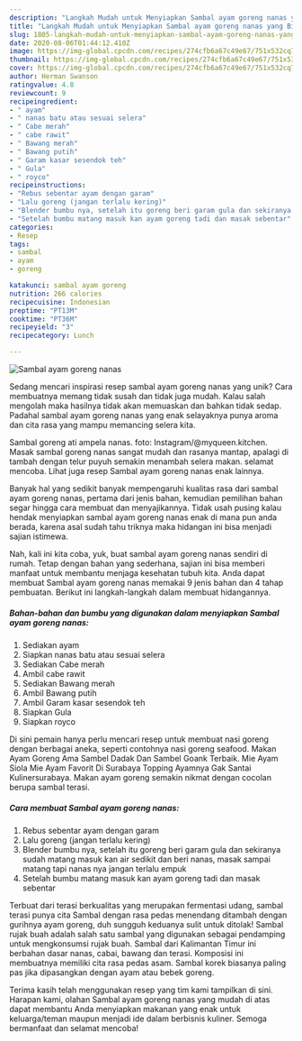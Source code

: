 ```yaml
---
description: "Langkah Mudah untuk Menyiapkan Sambal ayam goreng nanas yang Bisa Manjain Lidah"
title: "Langkah Mudah untuk Menyiapkan Sambal ayam goreng nanas yang Bisa Manjain Lidah"
slug: 1805-langkah-mudah-untuk-menyiapkan-sambal-ayam-goreng-nanas-yang-bisa-manjain-lidah
date: 2020-08-06T01:44:12.410Z
image: https://img-global.cpcdn.com/recipes/274cfb6a67c49e67/751x532cq70/sambal-ayam-goreng-nanas-foto-resep-utama.jpg
thumbnail: https://img-global.cpcdn.com/recipes/274cfb6a67c49e67/751x532cq70/sambal-ayam-goreng-nanas-foto-resep-utama.jpg
cover: https://img-global.cpcdn.com/recipes/274cfb6a67c49e67/751x532cq70/sambal-ayam-goreng-nanas-foto-resep-utama.jpg
author: Herman Swanson
ratingvalue: 4.8
reviewcount: 9
recipeingredient:
- " ayam"
- " nanas batu atau sesuai selera"
- " Cabe merah"
- " cabe rawit"
- " Bawang merah"
- " Bawang putih"
- " Garam kasar sesendok teh"
- " Gula"
- " royco"
recipeinstructions:
- "Rebus sebentar ayam dengan garam"
- "Lalu goreng (jangan terlalu kering)"
- "Blender bumbu nya, setelah itu goreng beri garam gula dan sekiranya sudah matang masuk kan air sedikit dan beri nanas, masak sampai matang tapi nanas nya jangan terlalu empuk"
- "Setelah bumbu matang masuk kan ayam goreng tadi dan masak sebentar"
categories:
- Resep
tags:
- sambal
- ayam
- goreng

katakunci: sambal ayam goreng 
nutrition: 266 calories
recipecuisine: Indonesian
preptime: "PT13M"
cooktime: "PT36M"
recipeyield: "3"
recipecategory: Lunch

---
```



![Sambal ayam goreng nanas](https://img-global.cpcdn.com/recipes/274cfb6a67c49e67/751x532cq70/sambal-ayam-goreng-nanas-foto-resep-utama.jpg)

Sedang mencari inspirasi resep sambal ayam goreng nanas yang unik? Cara membuatnya memang tidak susah dan tidak juga mudah. Kalau salah mengolah maka hasilnya tidak akan memuaskan dan bahkan tidak sedap. Padahal sambal ayam goreng nanas yang enak selayaknya punya aroma dan cita rasa yang mampu memancing selera kita.

Sambal goreng ati ampela nanas. foto: Instagram/@myqueen.kitchen. Masak sambal goreng nanas sangat mudah dan rasanya mantap, apalagi di tambah dengan telur puyuh semakin menambah selera makan. selamat mencoba. Lihat juga resep Sambal ayam goreng nanas enak lainnya.

Banyak hal yang sedikit banyak mempengaruhi kualitas rasa dari sambal ayam goreng nanas, pertama dari jenis bahan, kemudian pemilihan bahan segar hingga cara membuat dan menyajikannya. Tidak usah pusing kalau hendak menyiapkan sambal ayam goreng nanas enak di mana pun anda berada, karena asal sudah tahu triknya maka hidangan ini bisa menjadi sajian istimewa.


Nah, kali ini kita coba, yuk, buat sambal ayam goreng nanas sendiri di rumah. Tetap dengan bahan yang sederhana, sajian ini bisa memberi manfaat untuk membantu menjaga kesehatan tubuh kita. Anda dapat membuat Sambal ayam goreng nanas memakai 9 jenis bahan dan 4 tahap pembuatan. Berikut ini langkah-langkah dalam membuat hidangannya.

<!--inarticleads1-->

##### Bahan-bahan dan bumbu yang digunakan dalam menyiapkan Sambal ayam goreng nanas:

1. Sediakan  ayam
1. Siapkan  nanas batu atau sesuai selera
1. Sediakan  Cabe merah
1. Ambil  cabe rawit
1. Sediakan  Bawang merah
1. Ambil  Bawang putih
1. Ambil  Garam kasar sesendok teh
1. Siapkan  Gula
1. Siapkan  royco


Di sini pemain hanya perlu mencari resep untuk membuat nasi goreng dengan berbagai aneka, seperti contohnya nasi goreng seafood. Makan Ayam Goreng Ama Sambel Dadak Dan Sambel Goank Terbaik. Mie Ayam Siola Mie Ayam Favorit Di Surabaya Topping Ayamnya Gak Santai Kulinersurabaya. Makan ayam goreng semakin nikmat dengan cocolan berupa sambal terasi. 

<!--inarticleads2-->

##### Cara membuat Sambal ayam goreng nanas:

1. Rebus sebentar ayam dengan garam
1. Lalu goreng (jangan terlalu kering)
1. Blender bumbu nya, setelah itu goreng beri garam gula dan sekiranya sudah matang masuk kan air sedikit dan beri nanas, masak sampai matang tapi nanas nya jangan terlalu empuk
1. Setelah bumbu matang masuk kan ayam goreng tadi dan masak sebentar


Terbuat dari terasi berkualitas yang merupakan fermentasi udang, sambal terasi punya cita Sambal dengan rasa pedas menendang ditambah dengan gurihnya ayam goreng, duh sungguh keduanya sulit untuk ditolak! Sambal rujak buah adalah salah satu sambal yang digunakan sebagai pendamping untuk mengkonsumsi rujak buah. Sambal dari Kalimantan Timur ini berbahan dasar nanas, cabai, bawang dan terasi. Komposisi ini membuatnya memiliki cita rasa pedas asam. Sambal korek biasanya paling pas jika dipasangkan dengan ayam atau bebek goreng. 

Terima kasih telah menggunakan resep yang tim kami tampilkan di sini. Harapan kami, olahan Sambal ayam goreng nanas yang mudah di atas dapat membantu Anda menyiapkan makanan yang enak untuk keluarga/teman maupun menjadi ide dalam berbisnis kuliner. Semoga bermanfaat dan selamat mencoba!
